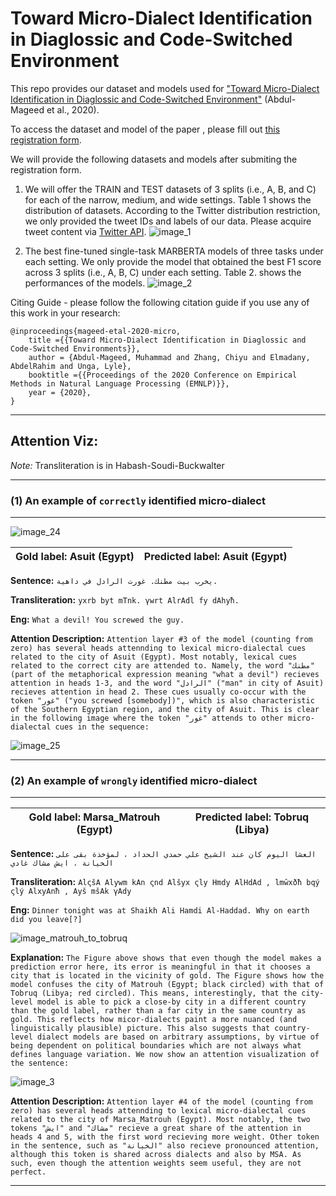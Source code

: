 # Toward Micro-Dialect Identification in Diaglossic and Code-Switched Environment

This repo provides our dataset and models used for ["Toward Micro-Dialect Identification in Diaglossic and Code-Switched Environment"](https://arxiv.org/abs/2010.04900) (Abdul-Mageed et al., 2020). 

To access the dataset and model of the paper , please fill out [this registration form](https://docs.google.com/forms/d/e/1FAIpQLSeYw9oQ01fHzeIj_3tdrZu9m8yj5nU7L5IZ8iZLj2zQyHK6FQ/viewform?usp=sf_link). 

We will provide the following datasets and models after submiting the registration form. 
1. We will offer the TRAIN and TEST datasets of 3 splits (i.e., A, B, and C) for each of the narrow, medium, and wide settings. Table 1 shows the distribution of datasets. According to the Twitter distribution restriction, we only provided the tweet IDs and labels of our data. Please acquire tweet content via [Twitter API](https://developer.twitter.com/en). 
![image_1](https://github.com/UBC-NLP/microdialects/blob/master/image/split3_dis.png)

2. The best fine-tuned single-task MARBERTA models of three tasks under each setting. We only provide the model that obtained the best F1 score across 3 splits (i.e., A, B, C) under each setting. Table 2. shows the performances of the models. 
![image_2](https://github.com/UBC-NLP/microdialects/blob/master/image/marbert_best.png)

Citing Guide - please follow the following citation guide if you use any of this work in your research:
```
@inproceedings{mageed-etal-2020-micro,
    title ={{Toward Micro-Dialect Identification in Diaglossic and Code-Switched Environments}},
    author = {Abdul-Mageed, Muhammad and Zhang, Chiyu and Elmadany, AbdelRahim and Unga, Lyle},
    booktitle ={{Proceedings of the 2020 Conference on Empirical Methods in Natural Language Processing (EMNLP)}},
    year = {2020},
}
```

----
## Attention Viz:

 *Note:* Transliteration is in Habash-Soudi-Buckwalter

---

### (1) An example of ```correctly``` identified micro-dialect
  
---

![image_24](https://github.com/UBC-NLP/microdialects/blob/master/attenttion_viz/24.png)


| Gold label: Asuit (Egypt) | Predicted label: Asuit (Egypt)|
|-------------------------- | ------------------------------|


**Sentence:** ```يخرب بيت مطنك. غورت الرادل في داهية.```

**Transliteration:** ```yxrb byt mTnk. γwrt AlrAdl fy dAhyħ.```

**Eng:** ```What a devil! You screwed the guy.```

**Attention Description:** ```Attention layer #3 of the model (counting from zero) has several heads attennding to lexical micro-dialectal cues related to the city of Asuit (Egypt). Most notably, lexical cues related to the correct city are attended to. Namely, the word "مطنك" (part of the metaphorical expression meaning "what a devil") recieves attention in heads 1-3, and the word "الرادل" ("man" in city of Asuit) recieves attention in head 2. These cues usually co-occur with the token "غور" ("you screwed [somebody])", which is also characteristic of the Southern Egyptian region, and the city of Asuit. This is clear in the following image where the token "غور" attends to other micro-dialectal cues in the sequence:```

![image_25](https://github.com/UBC-NLP/microdialects/blob/master/attenttion_viz/25.png)


---

### (2) An example of ```wrongly``` identified micro-dialect
  
---


| Gold label: Marsa_Matrouh (Egypt) | Predicted label: Tobruq (Libya)|
|-------------------------- | ------------------------------|


**Sentence:** ```العشا اليوم كان عند الشيخ علي حمدي الحداد ، لمؤخذة بقى على الخيانة ، ايش مشاك غادي```

**Transliteration:** ```AlςšA Alywm kAn ςnd Alšyx ςly Hmdy AlHdAd , lmŵxðħ bqý ςlý AlxyAnħ , Ayš mšAk γAdy```

**Eng:** ```Dinner tonight was at Shaikh Ali Hamdi Al-Haddad. Why on earth did you leave[?]```


![image_matrouh_to_tobruq](https://github.com/UBC-NLP/microdialects/blob/master/attenttion_viz/matrouh_to_tobruq.png)



**Explanation:** ```The Figure above shows that even though the model makes a prediction error here, its error is meaningful in that it chooses a city that is located in the vicinity of gold. The Figure shows how the model confuses the city of Matrouh (Egypt; black circled) with that of Tobruq (Libya; red circled). This means, interestingly, that the city-level model is able to pick a close-by city in a different country than the gold label, rather than a far city in the same country as gold. This reflects how micor-dialects paint a more nuanced (and linguistically plausible) picture. This also suggests that country-level dialect models are based on arbitrary assumptions, by virtue of being dependent on political boundaries which are not always what defines language variation. We now show an attention visualization of the sentence:```


![image_3](https://github.com/UBC-NLP/microdialects/blob/master/attenttion_viz/3.png)


**Attention Description:** ```Attention layer #4 of the model (counting from zero) has several heads attennding to lexical micro-dialectal cues related to the city of Marsa_Matrouh (Egypt). Most notably, the two tokens "ايش" and "مشاك" recieve a great share of the attention in heads 4 and 5, with the first word recieving more weight. Other token in the sentence, such as "الخيانة" also recieve pronounced attention, although this token is shared across dialects and also by MSA. As such, even though the attention weights seem useful, they are not perfect.```

---
